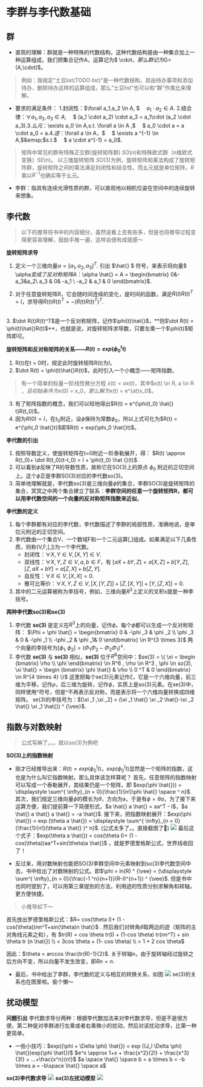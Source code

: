 # 李群与李代数基础
## 群
+ 直观的理解：群就是一种特殊的代数结构，这种代数结构是由一种集合加上一种运算组成，我们把集合记作A，运算记为$ \cdot$，那么群记为$G=(A,\cdot)$。
> 例如：我规定“土豆list(TODO list)”是一种代数结构，其由待办事项和添加待办、删除待办这样的运算组成，那么“土豆list”也可以和“群”作类比来理解。
+ 要求的满足条件：
    1.封闭性：$\forall a_1,a_2 \in A, $ &emsp;$a_1 \cdot a_2 \in A$.
    2.结合律：$\forall a_1,a_2,a_3 \in A,$ &emsp;$ (a_1 \cdot a_2) \cdot a_3 = a_1\cdot (a_2 \cdot a_3)$.
    3.么元：$\exists a_0 \in A,s.t. \forall a \in A ,$ &emsp;$ a_0 \cdot a = a \cdot a_0 = a$.
    4.逆：$\forall a \in A，$ &emsp;$ \exists a ^{-1} \in A,$&emsp;$s.t.$ &emsp;$ a \cdot a^{-1} = a_0$.
> 矩阵中常见的群有特殊正交群(旋转矩阵群) $SO(n)$和特殊欧式群（n维欧式变换）$SE(n)$。
> 以三维旋转矩阵 $SO(3)$为例，旋转矩阵和乘法构成了旋转矩阵群，旋转矩阵之间的乘法满足封闭性和结合性，而幺元就是单位矩阵，$R$乘以$R^{-1}$也确实等于幺元。
+ 李群：指具有连续光滑性质的群，可以直观地以相机位姿在空间中的连续旋转来想象。

## 李代数
> 以下的推导将书中的内容细分，虽然说看上去有些多，但是也将推导过程变得更容易理解，鼓励手推一遍，这样会很有成就感～

**旋转矩阵求导**
1. 定义一个三维向量$\alpha = [a_1,a_2,a_3]^T$.
引出     $\hat{} $     符号，来表示将向量$ \alpha$变成了反对称矩阵A：$\alpha \hat{} = A = \begin{bmatrix} 0&-a_3&a_2\\ a_3 & 0& -a_1 \\ -a_2 & a_1 & 0 \end{bmatrix}$.

2. 对于任意旋转矩阵R，它会随时间连续的变化，是时间的函数，满足$R(t)R(t)^T = I$，求导得$\dot R(t) R(t) ^T = -( \dot R(t)R(t)^T)^T$.
<br>
3. $\dot R(t)R(t)^T$是一个反对称矩阵，记作$\phi(t)\hat{}$，**则$\dot R(t) = \phi(t)\hat{}R(t)$**，也就是说，对旋转矩阵求导数，只要左乘一个$\phi(t)$矩阵即可。

**旋转矩阵和反对称矩阵的关系——$R(t) = exp(\phi _0 ^ t t)$**
1. R(t)在t = 0时，规定此时旋转矩阵R(t)为$I$。
2. $\dot R(t) = \phi(t)\hat{}R(t)$，此时引入一个小概念——矩阵指数。
> 有一个简单的标量一阶线性微分方程  $\dot x(t) = ax(t)$，其中$x(t) \in R, a \in R $，且初始条件为$x(0) = x_0$，那么解为$x(t) = e^{at}x_0$。
3. 有了矩阵指数的概念，我们可以轻地得出$R(t) = e^{\phi(t_0) \hat{} t}R(t_0)$。
4. 因为$R(0) = I$，在$t_0$附近，设$\phi$保持为常数$\phi_0$，所以上式可化为$R(t) = e^{\phi_0 \hat{}t}$即$R(t) = exp(\phi_0 \hat{}t)$。

**李代数的引出**
1. 按照导数定义，使旋转矩阵在t=0附近一阶泰勒展开，得：
$R(t) \approx R(t_0)+ \dot R(t_0)(t-t_0)  = I + \phi(t_0) \hat {}(t)$.
2. 可以看到$\phi$反映了R的导数性质，故称它在SO(3)上的原点 $\phi _0$ 附近的正切空间上。这个$\phi$正是李群SO(3)对应的李代数so(3)。
3. 简单地理解就是，李代数so(3)是三维向量$\phi$的集合，李群SO(3)是旋转矩阵的集合，冥冥之中两个集合建立了联系：**李群空间的任意一个旋转矩阵R，都可以用李代数空间的一个向量的反对称矩阵指数来近似**。

**李代数的定义**
1. 每个李群都有对应的李代数，李代数描述了李群的局部性质，准确地说，是单位元附近的正切空间。
2. 李代数由一个集合V、一个数域F和一个二元运算[,]组成。如果满足以下几条性质，则称(V,F,[,])为一个李代数。
    + 封闭性：$\forall X,Y \in V,[X,Y] \in V$.
    + 双线性：$\forall X,Y,Z \in V,a,b \in F$，有
                    $[aX+bY,Z] = a[X,Z]+ b[Y,Z],[Z,aX+bY] = a[Z,X]+ b[Z,Y]$.
    + 自反性：$\forall X \in V,[X,X] = 0$.
    + 雅可比等价：$\forall X,Y,Z \in V,[X,[Y,Z]] + [Z,[X,Y]]+[Y,[Z,X]] = 0$.
3. 其中的二元运算被称为李括号，例如，三维向量$R^3$上定义的叉积x就是一种李括号。

**两种李代数so(3)和se(3)**
1. 李代数 **so(3)** 是定义在$R^3$上的向量，记作$\phi$。每个$\phi$都可以生成一个反对称矩阵：
$\Phi = \phi \hat{} =  \begin{bmatrix} 0 & -\phi _3 & \phi _2 \\ \phi _3 & 0 & -\phi _1 \\ -\phi _2 & \phi _1& 0 \end{bmatrix} \in R^{3 \times 3}$
两个向量的李括号为$[\phi _1, \phi _2] = (\Phi _1 \Phi _2 - \Phi _2 \Phi _1) ^ {\vee}$.
2. 李代数 **se(3)** 与 **so(3)** 相似，**se(3)** 位于$R^6$空间中：$se(3) = \{ \xi = \begin {bmatrix} \rho \\ \phi  \end{bmatrix} \in R^6 , \rho \in R^3 , \phi \in so(3), \xi \hat{} =  \begin {bmatrix} \phi \hat{} & \rho \\ 0 ^T & 0 \end{bmatrix} \in R^{4 \times 4} \}$
这里把每个se(3)元素记作$\xi$，它是一个六维向量，前三维为平移，记作$\rho$，后三维为旋转，记作$\phi$，实质上是so(3)元素。在se(3)中，同样使用\^符号，但是^不再表示反对称，而是表示将一个六维向量转换成四维矩阵。
se(3)的李括号为：$[\xi _1 ,\xi _2] = (\xi _1 \hat{} \xi _2 \hat{}-\xi _2 \hat{} \xi _1 \hat{}) ^ {\vee}$.

## 指数与对数映射
> 公式写麻了。。。就以so(3)为例吧

**SO(3)上的指数映射**
+ 刚才已经推导出来：$R(t) = exp(\phi _0 ^ t t)$，$exp(\phi _0 ^ t t)$显然是一个矩阵的指数，这也是为什么叫它指数映射。那么具体该怎样算呢？
    首先，任意矩阵的指数映射可以写成一个泰勒展开，其结果仍是一个矩阵，即 $exp(\phi \hat{})) = \displaystyle \sum^{ \infty}_{n = 0}{\frac{1}{n!}\phi \hat{}  \space ^ n}$.
    其次，我们规定三维向量$\phi$的模长为$\theta$，方向为a，于是有$\phi = \theta a$，为了接下来运算方便，我们提前算一下简便形式，$a \hat{} a \hat{} = aa^T - I$，$a \hat{} a \hat{} a \hat{} = -a \hat{}$.
    接下来，把指数映射展开：$exp(\phi \hat{}) = exp (\theta a \hat{}) = \displaystyle \sum^{ \infty}_{n = 0} {\frac{1}{n!}(\theta a \hat{} )^ n}$.
    (公式太多了。。直接截图了🤡️)
    ![](/%E6%8F%92%E5%9B%BE/chapter4/exp.png)
    最后这个式子：$exp(\theta a \hat{}) = cos(\theta I)+ (1 - cos(\theta))aa^T+sin(\theta)a \hat{}$ ，就是罗德里格斯公式，世界线收回了！
    
+ 反过来，用对数映射也能把SO(3)李群空间中元素映射到so(3)李代数空间中去，书中给出了对数映射的公式。即$\phi = ln(R) ^ {\vee} = (\displaystyle \sum^{ \infty}_{n = 0}{\frac{-1 ^n}{n+1}}(R-I)^{n+1}) ^ {\vee}$.
但是书中也同时提到了，可以用第三章提到的方法，利用迹的性质分别求解角和转轴，更方便快捷。
> 小推导如下～

首先放出罗德里格斯公式：$R= cos(\theta I)+ (1 - cos(\theta))nn^T+sin(\theta)n \hat{}$ .
然后我们对转角$\theta$取两边的迹（矩阵的主对角线元素之和），有
$tr(R) = cos \theta tr(I) + (1-cos \theta) tr(nn^T) + sin \theta tr (n \hat{}) \\ = 3cos \theta + (1- cos \theta) \\ = 1 + 2 cos \theta$

因此：$\theta = arccos \frac{tr(R)-1}{2}$.
关于转轴n，由于旋转轴经过旋转之后方向不变，所以向量不发生改变，即$Rn = n$.

+ 最后，书中给出了李群，李代数的定义与相互的转换关系，如图
![](/%E6%8F%92%E5%9B%BE/chapter4/big.jpeg)
se(3)的关系也在图里啦。偷个懒～

## 扰动模型

**问题引出**
李代数求导分两种：根据李代数加法来对李代数求导，但是不是很方便。第二种是对李群进行左乘或者右乘微小的扰动，然后对该扰动求导，比第一种更简单。
+ 一些小技巧：$exp((\phi + \Delta \phi) \hat{}) = exp ((J_l \Delta \phi) \hat{})exp(\phi \hat{})$
    $e^x \approx 1+x + \frac{x^2}{2!} + \frac{x^3}{3!} + ...+\frac{x^n}{n!}$
    $a \space \hat{} \space b = a \times b = -b \times a = -b\space \hat{} \space a$

**so(3)李代数求导**
![](/%E6%8F%92%E5%9B%BE/chapter4/qiudao.png)
**so(3)左扰动模型**
![](/%E6%8F%92%E5%9B%BE/chapter4/raodong.png)